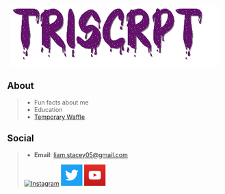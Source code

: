 <div align="center"> 
  <img src="Images/Name.gif" alt=TriScrpt>
</div>

## About
>- Fun facts about me
>- Education
>- [Temporary Waffle](Pages/Waffle.md)

## Social
>- **Email**: [liam.stacey05@gmail.com](mailto:liam.stacey05@gmail.com)
>
>[![Instagram](https://img.shields.io/badge/Instagram-%23C13584?style=for-the-badge&logo=instagram&logoColor=white)](https://www.instagram.com/triscrpt/)
>[<img src="Images/twitter_icon.png" alt="Twitter" width="50" height="50">](https://twitter.com/triscrpt)
>[<img src="Images/youtube_icon.png" alt="YouTube" width="50" height="50">](https://www.youtube.com/@triscrpt)
